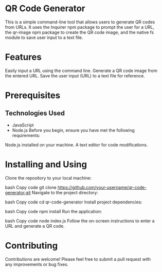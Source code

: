 # QR Code Generator
This is a simple command-line tool that allows users to generate QR codes from URLs. It uses the Inquirer npm package to prompt the user for a URL, the qr-image npm package to create the QR code image, and the native fs module to save user input to a text file.

# Features
Easily input a URL using the command line.
Generate a QR code image from the entered URL.
Save the user input (URL) to a text file for reference.
# Prerequisites
## Technologies Used

- JavaScript
- Node.js
Before you begin, ensure you have met the following requirements:

Node.js installed on your machine.
A text editor for code modifications.
# Installing and Using
Clone the repository to your local machine:

bash
Copy code
git clone https://github.com/your-username/qr-code-generator.git
Navigate to the project directory:

bash
Copy code
cd qr-code-generator
Install project dependencies:

bash
Copy code
npm install
Run the application:

bash
Copy code
node index.js
Follow the on-screen instructions to enter a URL and generate a QR code.

# Contributing
Contributions are welcome! Please feel free to submit a pull request with any improvements or bug fixes.

